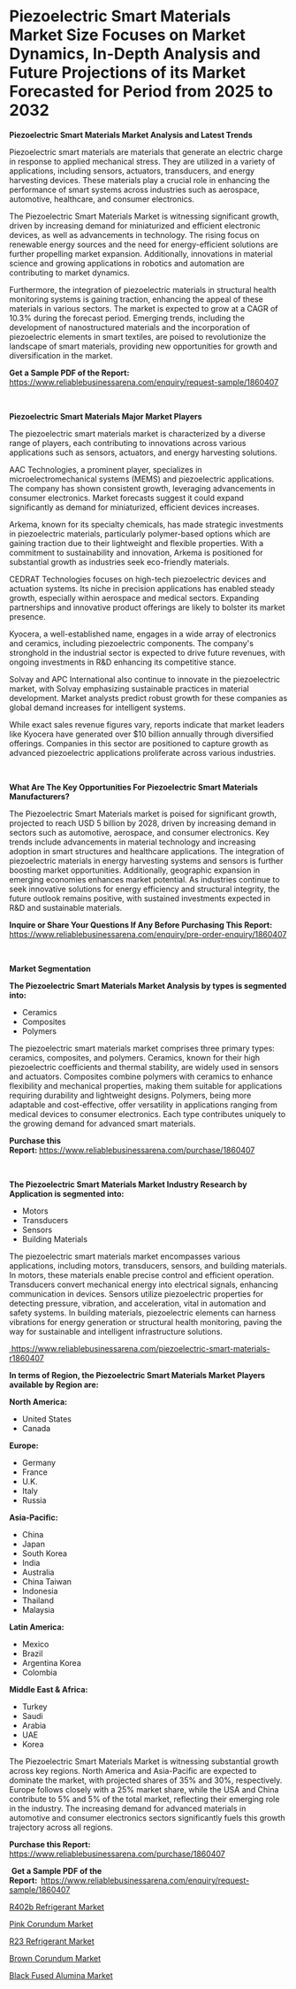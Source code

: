 <p><h1>Piezoelectric Smart Materials Market Size Focuses on Market Dynamics, In-Depth Analysis and Future Projections of its Market Forecasted for Period from 2025 to 2032</h1></p><p><strong>Piezoelectric Smart Materials Market Analysis and Latest Trends</strong></p>
<p><p>Piezoelectric smart materials are materials that generate an electric charge in response to applied mechanical stress. They are utilized in a variety of applications, including sensors, actuators, transducers, and energy harvesting devices. These materials play a crucial role in enhancing the performance of smart systems across industries such as aerospace, automotive, healthcare, and consumer electronics.</p><p>The Piezoelectric Smart Materials Market is witnessing significant growth, driven by increasing demand for miniaturized and efficient electronic devices, as well as advancements in technology. The rising focus on renewable energy sources and the need for energy-efficient solutions are further propelling market expansion. Additionally, innovations in material science and growing applications in robotics and automation are contributing to market dynamics.</p><p>Furthermore, the integration of piezoelectric materials in structural health monitoring systems is gaining traction, enhancing the appeal of these materials in various sectors. The market is expected to grow at a CAGR of 10.3% during the forecast period. Emerging trends, including the development of nanostructured materials and the incorporation of piezoelectric elements in smart textiles, are poised to revolutionize the landscape of smart materials, providing new opportunities for growth and diversification in the market.</p></p>
<p><strong>Get a Sample PDF of the Report:&nbsp;</strong> <a href="https://www.reliablebusinessarena.com/enquiry/request-sample/1860407?utm_campaign=2112&utm_medium=2&utm_source=Github&utm_content=ia&utm_term=30012025&utm_id=piezoelectric-smart-materials">https://www.reliablebusinessarena.com/enquiry/request-sample/1860407</a></p>
<p>&nbsp;</p>
<p><strong>Piezoelectric Smart Materials Major Market Players</strong></p>
<p><p>The piezoelectric smart materials market is characterized by a diverse range of players, each contributing to innovations across various applications such as sensors, actuators, and energy harvesting solutions.</p><p>AAC Technologies, a prominent player, specializes in microelectromechanical systems (MEMS) and piezoelectric applications. The company has shown consistent growth, leveraging advancements in consumer electronics. Market forecasts suggest it could expand significantly as demand for miniaturized, efficient devices increases.</p><p>Arkema, known for its specialty chemicals, has made strategic investments in piezoelectric materials, particularly polymer-based options which are gaining traction due to their lightweight and flexible properties. With a commitment to sustainability and innovation, Arkema is positioned for substantial growth as industries seek eco-friendly materials.</p><p>CEDRAT Technologies focuses on high-tech piezoelectric devices and actuation systems. Its niche in precision applications has enabled steady growth, especially within aerospace and medical sectors. Expanding partnerships and innovative product offerings are likely to bolster its market presence.</p><p>Kyocera, a well-established name, engages in a wide array of electronics and ceramics, including piezoelectric components. The company's stronghold in the industrial sector is expected to drive future revenues, with ongoing investments in R&D enhancing its competitive stance.</p><p>Solvay and APC International also continue to innovate in the piezoelectric market, with Solvay emphasizing sustainable practices in material development. Market analysts predict robust growth for these companies as global demand increases for intelligent systems.</p><p>While exact sales revenue figures vary, reports indicate that market leaders like Kyocera have generated over $10 billion annually through diversified offerings. Companies in this sector are positioned to capture growth as advanced piezoelectric applications proliferate across various industries.</p></p>
<p>&nbsp;</p>
<p><strong>What Are The Key Opportunities For Piezoelectric Smart Materials Manufacturers?</strong></p>
<p><p>The Piezoelectric Smart Materials market is poised for significant growth, projected to reach USD 5 billion by 2028, driven by increasing demand in sectors such as automotive, aerospace, and consumer electronics. Key trends include advancements in material technology and increasing adoption in smart structures and healthcare applications. The integration of piezoelectric materials in energy harvesting systems and sensors is further boosting market opportunities. Additionally, geographic expansion in emerging economies enhances market potential. As industries continue to seek innovative solutions for energy efficiency and structural integrity, the future outlook remains positive, with sustained investments expected in R&D and sustainable materials.</p></p>
<p><strong>Inquire or Share Your Questions If Any Before Purchasing This Report:</strong> <a href="https://www.reliablebusinessarena.com/enquiry/pre-order-enquiry/1860407?utm_campaign=2112&utm_medium=2&utm_source=Github&utm_content=ia&utm_term=30012025&utm_id=piezoelectric-smart-materials">https://www.reliablebusinessarena.com/enquiry/pre-order-enquiry/1860407</a></p>
<p>&nbsp;</p>
<p><strong>Market Segmentation</strong></p>
<p><strong>The Piezoelectric Smart Materials Market Analysis by types is segmented into:</strong></p>
<p><ul><li>Ceramics</li><li>Composites</li><li>Polymers</li></ul></p>
<p><p>The piezoelectric smart materials market comprises three primary types: ceramics, composites, and polymers. Ceramics, known for their high piezoelectric coefficients and thermal stability, are widely used in sensors and actuators. Composites combine polymers with ceramics to enhance flexibility and mechanical properties, making them suitable for applications requiring durability and lightweight designs. Polymers, being more adaptable and cost-effective, offer versatility in applications ranging from medical devices to consumer electronics. Each type contributes uniquely to the growing demand for advanced smart materials.</p></p>
<p><strong>Purchase this Report:&nbsp;</strong><a href="https://www.reliablebusinessarena.com/purchase/1860407?utm_campaign=2112&utm_medium=2&utm_source=Github&utm_content=ia&utm_term=30012025&utm_id=piezoelectric-smart-materials">https://www.reliablebusinessarena.com/purchase/1860407</a></p>
<p>&nbsp;</p>
<p><strong>The Piezoelectric Smart Materials Market Industry Research by Application is segmented into:</strong></p>
<p><ul><li>Motors</li><li>Transducers</li><li>Sensors</li><li>Building Materials</li></ul></p>
<p><p>The piezoelectric smart materials market encompasses various applications, including motors, transducers, sensors, and building materials. In motors, these materials enable precise control and efficient operation. Transducers convert mechanical energy into electrical signals, enhancing communication in devices. Sensors utilize piezoelectric properties for detecting pressure, vibration, and acceleration, vital in automation and safety systems. In building materials, piezoelectric elements can harness vibrations for energy generation or structural health monitoring, paving the way for sustainable and intelligent infrastructure solutions.</p></p>
<p><a href="https://www.reliablebusinessarena.com/piezoelectric-smart-materials-r1860407?utm_campaign=2112&utm_medium=2&utm_source=Github&utm_content=ia&utm_term=30012025&utm_id=piezoelectric-smart-materials">&nbsp;https://www.reliablebusinessarena.com/piezoelectric-smart-materials-r1860407</a></p>
<p><strong>In terms of Region, the Piezoelectric Smart Materials Market Players available by Region are:</strong></p>
<p>
    <p> <strong> North America: </strong>
        <ul>
            <li>United States</li>
            <li>Canada</li>
        </ul>
        </p> 
    <p> <strong> Europe: </strong>
        <ul>
            <li>Germany</li>
            <li>France</li>
            <li>U.K.</li>
            <li>Italy</li>
            <li>Russia</li>
        </ul>
        </p> 
    <p> <strong> Asia-Pacific: </strong>
        <ul>
            <li>China</li>
            <li>Japan</li>
            <li>South Korea</li>
            <li>India</li>
            <li>Australia</li>
            <li>China Taiwan</li>
            <li>Indonesia</li>
            <li>Thailand</li>
            <li>Malaysia</li>
        </ul>
        </p> 
    <p> <strong> Latin America: </strong>
        <ul>
            <li>Mexico</li>
            <li>Brazil</li>
            <li>Argentina Korea</li>
            <li>Colombia</li>
        </ul>
        </p> 
    <p> <strong> Middle East & Africa: </strong>
        <ul>
            <li>Turkey</li>
            <li>Saudi</li>
            <li>Arabia</li>
            <li>UAE</li>
            <li>Korea</li>
        </ul>
    </p>
    </p>
<p><p>The Piezoelectric Smart Materials Market is witnessing substantial growth across key regions. North America and Asia-Pacific are expected to dominate the market, with projected shares of 35% and 30%, respectively. Europe follows closely with a 25% market share, while the USA and China contribute to 5% and 5% of the total market, reflecting their emerging role in the industry. The increasing demand for advanced materials in automotive and consumer electronics sectors significantly fuels this growth trajectory across all regions.</p></p>
<p><strong>Purchase this Report: </strong><a href="https://www.reliablebusinessarena.com/purchase/1860407?utm_campaign=2112&utm_medium=2&utm_source=Github&utm_content=ia&utm_term=30012025&utm_id=piezoelectric-smart-materials">https://www.reliablebusinessarena.com/purchase/1860407</a></p>
<p>&nbsp;<strong>Get a Sample PDF of the Report:&nbsp;&nbsp;</strong><a href="https://www.reliablebusinessarena.com/enquiry/request-sample/1860407?utm_campaign=2112&utm_medium=2&utm_source=Github&utm_content=ia&utm_term=30012025&utm_id=piezoelectric-smart-materials">https://www.reliablebusinessarena.com/enquiry/request-sample/1860407</a></p>
<p><strong></strong></p>
<p><p><a href="https://github.com/kbollin866/Market-Research-Report-List-1/blob/main/r402b-refrigerant-market.md?utm_campaign=2112&utm_medium=2&utm_source=Github&utm_content=ia&utm_term=30012025&utm_id=piezoelectric-smart-materials">R402b Refrigerant Market</a></p><p><a href="https://github.com/gulaimolin/Market-Research-Report-List-7/blob/main/pink-corundum-market.md?utm_campaign=2112&utm_medium=2&utm_source=Github&utm_content=ia&utm_term=30012025&utm_id=piezoelectric-smart-materials">Pink Corundum Market</a></p><p><a href="https://github.com/sca704osol/Market-Research-Report-List-1/blob/main/r23-refrigerant-market.md?utm_campaign=2112&utm_medium=2&utm_source=Github&utm_content=ia&utm_term=30012025&utm_id=piezoelectric-smart-materials">R23 Refrigerant Market</a></p><p><a href="https://github.com/xalatieusope/Market-Research-Report-List-1/blob/main/brown-corundum-market.md?utm_campaign=2112&utm_medium=2&utm_source=Github&utm_content=ia&utm_term=30012025&utm_id=piezoelectric-smart-materials">Brown Corundum Market</a></p><p><a href="https://github.com/mauripalmi/Market-Research-Report-List-5/blob/main/black-fused-alumina-market.md?utm_campaign=2112&utm_medium=2&utm_source=Github&utm_content=ia&utm_term=30012025&utm_id=piezoelectric-smart-materials">Black Fused Alumina Market</a></p></p>
